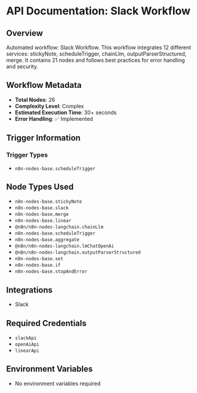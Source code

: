 # API Documentation: Slack Workflow

## Overview
Automated workflow: Slack Workflow. This workflow integrates 12 different services: stickyNote, scheduleTrigger, chainLlm, outputParserStructured, merge. It contains 21 nodes and follows best practices for error handling and security.

## Workflow Metadata
- **Total Nodes**: 26
- **Complexity Level**: Complex
- **Estimated Execution Time**: 30+ seconds
- **Error Handling**: ✅ Implemented

## Trigger Information
### Trigger Types
- `n8n-nodes-base.scheduleTrigger`

## Node Types Used
- `n8n-nodes-base.stickyNote`
- `n8n-nodes-base.slack`
- `n8n-nodes-base.merge`
- `n8n-nodes-base.linear`
- `@n8n/n8n-nodes-langchain.chainLlm`
- `n8n-nodes-base.scheduleTrigger`
- `n8n-nodes-base.aggregate`
- `@n8n/n8n-nodes-langchain.lmChatOpenAi`
- `@n8n/n8n-nodes-langchain.outputParserStructured`
- `n8n-nodes-base.set`
- `n8n-nodes-base.if`
- `n8n-nodes-base.stopAndError`

## Integrations
- Slack

## Required Credentials
- `slackApi`
- `openAiApi`
- `linearApi`

## Environment Variables
- No environment variables required
